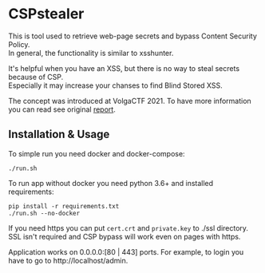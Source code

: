 CSPstealer
=========

This is tool used to retrieve web-page secrets and bypass Content Security Policy.  
In general, the functionality is similar to xsshunter.  

It's helpful when you have an XSS, but there is no way to steal secrets because of CSP.  
Especially it may increase your chanses to find Blind Stored XSS.  

The concept was introduced at VolgaCTF 2021. To have more information you can read see original [report](csp_bypass.pdf).


Installation & Usage
------------
To simple run you need docker and docker-compose:
```
./run.sh
```
To run app without docker you need python 3.6+ and installed requirements:
```
pip install -r requirements.txt
./run.sh --no-docker
```

If you need https you can put `cert.crt` and `private.key` to ./ssl directory.  
SSL isn't required and CSP bypass will work even on pages with https.

Application works on 0.0.0.0:[80 | 443] ports. For example, to login you have to go to http://localhost/admin. 
